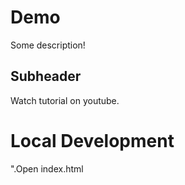 # Demo 

Some description!

## Subheader

Watch tutorial on youtube.

# Local Development

".Open index.html